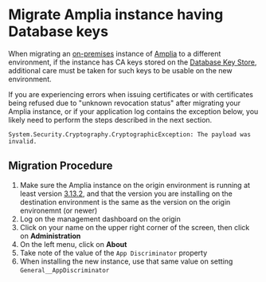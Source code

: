 ﻿# Migrate Amplia instance having Database keys

When migrating an [on-premises](index.md) instance of [Amplia](../index.md) to a different environment, if the instance has CA keys
stored on the [Database Key Store](key-stores/database.md), additional care must be taken for such keys to be usable on the new environment.

If you are experiencing errors when issuing certificates or with certificates being refused due to "unknown revocation status" after migrating
your Amplia instance, or if your application log contains the exception below, you likely need to perform the steps described in the next section.

```
System.Security.Cryptography.CryptographicException: The payload was invalid.
```

## Migration Procedure

1. Make sure the Amplia instance on the origin environment is running at least version [3.13.2](../changelog.md), and that the version you are
   installing on the destination environment is the same as the version on the origin environemnt (or newer)
1. Log on the management dashboard on the origin
1. Click on your name on the upper right corner of the screen, then click on **Administration**
1. On the left menu, click on **About**
1. Take note of the value of the `App Discriminator` property
1. When installing the new instance, use that same value on setting `General__AppDiscriminator`
